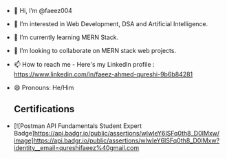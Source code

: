 - 👋 Hi, I’m @faeez004
- 👀 I’m interested in Web Development, DSA and Artificial Intelligence.
- 🌱 I’m currently learning MERN Stack.
- 💞️ I’m looking to collaborate on MERN stack web projects.
- 📫 How to reach me - Here's my LinkedIn profile  : https://www.linkedin.com/in/faeez-ahmed-qureshi-9b6b84281
- 😄 Pronouns: He/Him

  ## Certifications

- [![Postman API Fundamentals Student Expert Badge]https://api.badgr.io/public/assertions/wIwIeY6ISFq0th8_D0IMxw/image]https://api.badgr.io/public/assertions/wIwIeY6ISFq0th8_D0IMxw?identity__email=qureshifaeez%40gmail.com


<!---
faeez004/faeez004 is a ✨ special ✨ repository because its `README.md` (this file) appears on your GitHub profile.
You can click the Preview link to take a look at your changes.
--->
